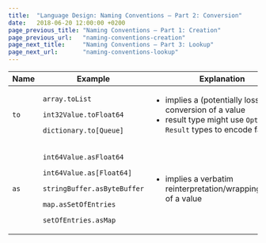 ```yaml
---
title:  "Language Design: Naming Conventions – Part 2: Conversion"
date:   2018-06-20 12:00:00 +0200
page_previous_title: "Naming Conventions – Part 1: Creation"
page_previous_url:   "naming-conventions-creation"
page_next_title:     "Naming Conventions – Part 3: Lookup"
page_next_url:       "naming-conventions-lookup"
---
```


<table class="table-medium">
  <thead>
    <tr>
      <th style="width: 7.5%">Name</th>
      <th style="width: 27.5%">Example</th>
      <th>Explanation</th>
    </tr>
  </thead>
  <tbody>
    <tr>
      <td><code>to</code></td>
      <td><p><code>array.toList</code></p><p><code>int32Value.toFloat64</code></p><p><code>dictionary.to[Queue]</code></p></td>
      <td>
        <ul>
          <li>implies a (potentially lossy) conversion of a value</li>
          <li>result type might use <code>Option</code> or <code>Result</code> types to encode failures</li>
        </ul>
      </td>
    </tr>
    <tr>
      <td><code>as</code></td>
      <td><p><code>int64Value.asFloat64</code></p><p><code>int64Value.as[Float64]</code></p><p><code>stringBuffer.asByteBuffer</code></p><p><code>map.asSetOfEntries</code></p><p><code>setOfEntries.asMap</code></p></td>
      <td>
        <ul>
          <li>implies a verbatim reinterpretation/wrapping/viewing of a value</li>
        </ul>
      </td>
    </tr>
  </tbody>
</table>
